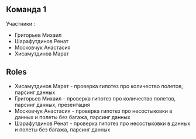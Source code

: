 ## Команда 1
Участники :
* Григорьев Михаил
* Шарафутдинов Ренат
* Московчук Анастасия
* Хисамутдинов Марат

## Roles
* Хисамутдинов Марат - проверка гипотез про количество полетов, парсинг данных
* Григорьев Михаил - проверка гипотез про количество полетов, парсинг данных, презентация
* Московчук Анастасия - проверка гипотез про несостыковки в данных и полеты без багажа, парсинг данных
* Шарафутдинов Ренат - проверка гипотез про несостыковки в данных и полеты без багажа, парсинг данных
